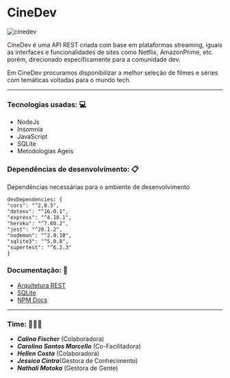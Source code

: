
# CineDev
![cinedev](https://user-images.githubusercontent.com/88693318/177369047-47604ede-fab9-4637-a815-87eb8ef6d44e.jpg)


CineDev é uma API REST criada com base em plataformas streaming, iguais as interfaces e funcionalidades de sites como Netflix, AmazonPrime, etc. porém, direcionado especificamente para a comunidade dev.

Em CineDev procuramos disponibilizar a melhor seleção de filmes e séries com temáticas voltadas para o mundo tech.



***

### Tecnologias usadas: 💻
- NodeJs
- Insomnia  
- JavaScript
- SQLite
- Metodologias Ageis

### Dependências de desenvolvimento: 📋
Dependências necessárias para o ambiente de desenvolvimento

    devDependencies: {
    "cors": "^2.8.5",
    "dotenv": "^16.0.1",
    "express": "^4.18.1",
    "heroku": "^7.60.2",
    "jest": "^28.1.2",
    "nodemon": "^2.0.18",
    "sqlite3": "^5.0.8",
    "supertest": "^6.2.3" 
    }

### Documentação: 📖
- [Arquitetura REST](https://pt.wikipedia.org/wiki/REST)
- [SQLite](https://github.com/TryGhost/node-sqlite3/wiki/API#statement)
- [NPM Docs](https://docs.npmjs.com/)



***
### Time: 🧑‍🤝‍🧑

- ***Calina Fischer*** (Colaboradora)
- ***Carolina Santos Marcello*** (Co-Facilitadora)
- ***Hellen Costa*** (Colaboradora)
- ***Jessica Cintra***(Gestora de Conhecimento)
- ***Nathali Motoka*** (Gestora de Gente)
